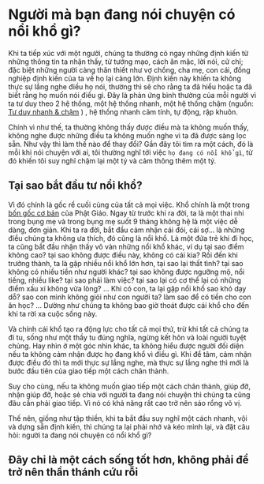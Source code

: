 # Người mà bạn đang nói chuyện có nổi khổ gì?

Khi ta tiếp xúc với một người, chúng ta thường có ngay những định kiến từ những thông tin ta nhận thấy, từ tướng mạo, cách ăn mặc, lời nói, cử chỉ; đặc biệt những người càng thân thiết như vợ chồng, cha mẹ, con cái, đồng nghiệp định kiến của ta về họ lại càng lớn. Định kiến này khiến ta không thực sự lắng nghe điều họ nói, thường thì sẽ cho rằng ta đã hiểu hoặc ta đã biết rằng họ muốn nói điều gì. Đây là phản ứng bình thường của mỗi người vì ta tư duy theo 2 hệ thống, một hệ̣ thống nhanh, một hệ thống chậm (nguồn: [Tư duy nhanh & chậm](https://alphabooks.vn/tu-duy-nhanh-va-cham) ) , hệ thống nhanh cảm tính, tự động, rập khuôn. 

Chính vì như thế, ta thường không thấy được điều mà ta không muốn thấy, không nghe được những điều ta không muốn nghe vì ta đã được sàng lọc sẵn. Như vậy thì làm thế nào để thay đổi? Gần đây tôi tìm ra một cách, đó là mỗi khi nói chuyện với ai, tôi thường nghĩ tới việc `họ đang có nổi khổ gì`, từ đó khiến tôi suy nghĩ chậm lại một tý và cảm thông thêm một tý. 

## Tại sao bắt đầu tư nổi khổ? 

Vì đó chính là gốc rể cuối cùng của tất cả mọi việc. Khổ chính là một trong [bốn gốc cơ bản](https://vi.wikipedia.org/wiki/T%E1%BB%A9_di%E1%BB%87u_%C4%91%E1%BA%BF) của Phật Giáo. Ngay từ trước khi ra đời, ta là một thai nhi trong bụng mẹ và trong bụng mẹ suốt 9 tháng không hệ là một việc dễ dàng, đơn giản. Khi ta ra đời, bắt đầu cảm nhận cái đói, cái sợ... là những điều chúng ta không ưa thích, đó cũng là nổi khổ. Là một đứa trẻ khi đi học, ta cũng bắt đầu nhận thấy vô vàn những nổi khổ khác, ví dụ tại sao điểm không cao? tại sao không được điều này, không có cái kia? Rồi đến khi trưởng thành, ta là gặp nhiều nổi khổ lớn hơn, tại sao lại thất tình? tại sao không có nhiều tiền như người khác? tại sao không được ngưỡng mộ, nổi tiếng, nhiều like? tại sao phải làm việc? tại sao lại có cơ thể lại có những điểm xấu xí không vừa lòng? ... Khi có con, ta lại gặp nổi khổ sao khó dạy dỗ? sao con mình không giỏi như con người ta? làm sao để có tiền cho con ăn học? ...  Dường như chúng ta không bao giờ thoát được cái khổ cho đến khi ta rời xa cuộc sống này. 

Và chính cái khổ tạo ra động lực cho tất cả mọi thứ, trừ khi tất cả chúng ta đi tu, sống như một thầy tu đúng nghĩa, ngừng kết hôn và loài người tuyệt chủng. Hay nhìn ở một góc nhìn khác, ta không hiểu được người đối diện nếu ta không cảm nhận được họ đang khổ vì điều gì. Khi để tâm, cảm nhận được điều đó thì ta mới thực sự lắng nghe, mà thực sự lắng nghe thì mới là bước đầu tiên của giao tiếp một cách chân thành. 

Suy cho cùng, nếu ta không muốn giao tiếp một cách chân thành, giúp đỡ, nhận giúp đỡ, hoặc sẻ chia với người ta đang nói chuyện thì chúng ta cũng đâu cần phải giao tiếp. Vì nó có khả năng rất cao trở nên sáo rổng vô vị. 

Thế nên, giống như tập thiền, khi ta bắt đầu suy nghĩ một cách nhanh, vội và dựng sẵn định kiến, thì chúng ta lại phải nhớ và kéo mình lại, và đặt câu hỏi: người ta đang nói chuyện có nổi khổ gì? 

## Đây chỉ là một cách sống tốt hơn, không phải để trở nên thần thánh cứu rỗi 
